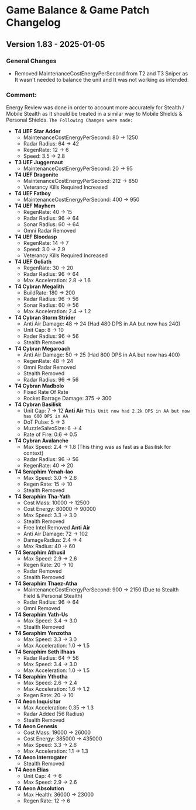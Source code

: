 # Game Balance & Game Patch Changelog

## Version 1.83 - 2025-01-05
### General Changes
- Removed MaintenanceCostEnergyPerSecond from T2 and T3 Sniper as It wasn't needed to balance the unit and It was not working as intended.

### Comment:
Energy Review was done in order to account more accurately for Stealth / Mobile Stealth as It should be treated in a similar way to Mobile Shields & Personal Shields.
`The Following Changes were made:`
- **T4 UEF Star Adder**
    - MaintenanceCostEnergyPerSecond: 80 -> 1250
    - Radar Radius: 64 -> 42
    - RegenRate: 12 -> 6
    - Speed: 3.5 -> 2.8
- **T3 UEF Juggernaut**
    - MaintenanceCostEnergyPerSecond: 20 -> 95
- **T4 UEF Dragonite**
    - MaintenanceCostEnergyPerSecond: 212 -> 850
    - Veterancy Kills Required Increased
- **T4 UEF Fatboy**
    - MaintenanceCostEnergyPerSecond: 400 -> 950
- **T4 UEF Mayhem**
    - RegenRate: 40 -> 15 
    - Radar Radius: 96 -> 64
    - Sonar Radius: 60 -> 64
    - Omni Radar Removed
- **T4 UEF Bloodasp**
    - RegenRate: 14 -> 7
    - Speed: 3.0 -> 2.9
    - Veterancy Kills Required Increased
- **T4 UEF Goliath**
    - RegenRate: 30 -> 20
    - Radar Radius: 96 -> 64
    - Max Acceleration: 2.8 -> 1.6
- **T4 Cybran Megalith**
    - BuildRate: 180 -> 200
    - Radar Radius: 96 -> 56
    - Sonar Radius: 60 -> 56
    - Max Acceleration: 2.4 -> 1.2
- **T4 Cybran Storm Strider**
    - Anti Air Damage: 48 -> 24 (Had 480 DPS in AA but now has 240)
    - Unit Cap: 8 -> 10
    - Rader Radius: 96 -> 56
    - Stealth Removed
- **T4 Cybran Megaroach**
    - Anti Air Damage: 50 -> 25 (Had 800 DPS in AA but now has 400)
    - RegenRate: 48 -> 24
    - Omni Radar Removed
    - Stealth Removed
    - Radar Radius: 96 -> 56
- **T4 Cybran Madbolo**
    - Fixed Rate Of Rate
    - Rocket Barrage Damage: 375 -> 300
- **T4 Cybran Basilisk**
    - Unit Cap: 7 -> 12
    **Anti Air** 
    `This Unit now had 2.2k DPS in AA but now has 600 DPS in AA`
    - DoT Pulse: 5 -> 3
    - MuzzleSalvoSize: 6 -> 4
    - Rate of Fire: 0.6 -> 0.5
- **T4 Cybran Avalanche**
    - Max Speed: 2.4 -> 1.8 (This thing was as fast as a Basilisk for context)
    - Radar Radius: 96 -> 56
    - RegenRate: 40 -> 20
- **T4 Seraphim Yenah-lao**
    - Max Speed: 3.0 -> 2.6
    - Regen Rate: 15 -> 10
    - Stealth Removed
- **T4 Seraphim Tha-Yath**
    - Cost Mass: 10000 -> 12500
    - Cost Energy: 80000 -> 90000
    - Max Speed: 3.3 -> 3.0
    - Stealth Removed
    - Free Intel Removed
    **Anti Air**
    - Anti Air Damage: 72 -> 102
    - DamageRadius: 2.4 -> 4
    - Max Radius: 40 -> 60
- **T4 Seraphim Athusil**
    - Max Speed: 2.9 -> 2.6
    - Regen Rate: 20 -> 10
    - Radar Removed
    - Stealth Removed
- **T4 Seraphim Thaez-Atha**
    - MaintenanceCostEnergyPerSecond: 900 -> 2150 (Due to Stealth Field & Personal Stealth)
    - Radar Radius: 96 -> 64
    - Omni Removed
- **T4 Seraphim Yath-Us**
    - Max Speed: 3.4 -> 3.0
    - Stealth Removed
- **T4 Seraphim Yenzotha**
    - Max Speed: 3.3 -> 3.0
    - Max Acceleration: 1.0 -> 1.5
- **T4 Seraphim Seth Ilhaas**
    - Radar Radius: 64 -> 56
    - Max Speed: 3.4 -> 3.0
    - Max Acceleration: 1.0 -> 1.5
- **T4 Seraphim Ythotha**
    - Max Speed: 2.6 -> 2.4
    - Max Acceleration: 1.6 -> 1.2
    - Regen Rate: 20 -> 10
- **T4 Aeon Inquisitor**
    - Max Acceleration: 0.35 -> 1.3
    - Radar Added (56 Radius)
    - Stealth Removed
- **T4 Aeon Genesis**
    - Cost Mass: 19000 -> 26000
    - Cost Energy: 385000 -> 435000
    - Max Speed: 3.3 -> 2.6
    - Max Acceleration: 1.1 -> 1.3
- **T4 Aeon Interrogater**
    - Stealth Removed
- **T4 Aeon Elias**
    - Unit Cap: 4 -> 6
    - Max Speed: 2.9 -> 2.6
- **T4 Aeon Absolution**
    - Max Health: 36000 -> 23000
    - Regen Rate: 12 -> 6
